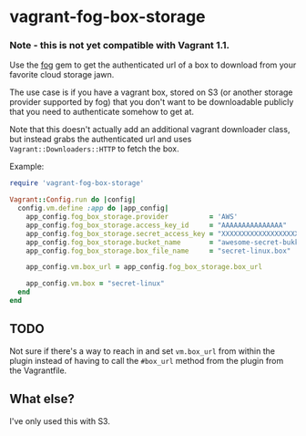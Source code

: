 # vagrant-fog-box-storage

### Note - this is not yet compatible with Vagrant 1.1.

Use the [fog](http://fog.io/) gem to get the authenticated url of a box to download from your favorite
cloud storage jawn.

The use case is if you have a vagrant box, stored on S3 (or another storage
provider supported by fog) that you don't want to be downloadable publicly that
you need to authenticate somehow to get at.

Note that this doesn't actually add an additional vagrant downloader class, but instead
grabs the authenticated url and uses ```Vagrant::Downloaders::HTTP``` to fetch
the box.

Example:

```ruby
require 'vagrant-fog-box-storage'

Vagrant::Config.run do |config|
  config.vm.define :app do |app_config|
    app_config.fog_box_storage.provider          = 'AWS'
    app_config.fog_box_storage.access_key_id     = "AAAAAAAAAAAAAAA"
    app_config.fog_box_storage.secret_access_key = "XXXXXXXXXXXXXXXXXXXXXXXXX"
    app_config.fog_box_storage.bucket_name       = "awesome-secret-bukkit"
    app_config.fog_box_storage.box_file_name     = "secret-linux.box"

    app_config.vm.box_url = app_config.fog_box_storage.box_url

    app_config.vm.box = "secret-linux"
  end
end

```

## TODO

Not sure if there's a way to reach in and set ```vm.box_url``` from within the
plugin instead of having to call the ```#box_url``` method from the plugin from
the Vagrantfile.

## What else?

I've only used this with S3.
